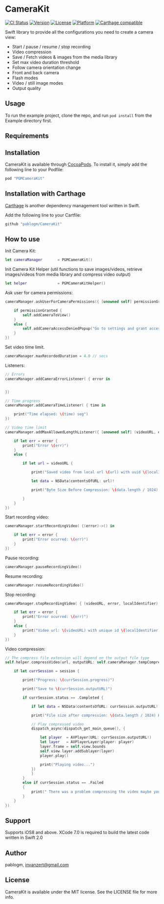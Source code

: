 # CameraKit

[![CI Status](http://img.shields.io/travis/pablogm/CameraKit.svg?style=flat)](https://travis-ci.org/pablogm/CameraKit)
[![Version](https://img.shields.io/cocoapods/v/PGMCameraKit.svg?style=flat)](http://cocoapods.org/pods/PGMCameraKit)
[![License](https://img.shields.io/cocoapods/l/PGMCameraKit.svg?style=flat)](http://cocoapods.org/pods/PGMCameraKit)
[![Platform](https://img.shields.io/cocoapods/p/PGMCameraKit.svg?style=flat)](http://cocoapods.org/pods/PGMCameraKit)
[![Carthage compatible](https://img.shields.io/badge/Carthage-compatible-4BC51D.svg?style=flat)](https://github.com/Carthage/Carthage)

Swift library to provide all the configurations you need to create a camera view: 

* Start / pause / resume / stop recording
* Video compression 
* Save / Fetch videos & images from the media library
* Set max video duration threshold
* Follow camera orientation change
* Front and back camera
* Flash modes
* Video / still image modes
* Output quality

## Usage

To run the example project, clone the repo, and run `pod install` from the Example directory first.

## Requirements

## Installation

CameraKit is available through [CocoaPods](http://cocoapods.org). To install
it, simply add the following line to your Podfile:

```ruby
pod "PGMCameraKit"
```

## Installation with Carthage

[Carthage](https://github.com/Carthage/Carthage) is another dependency management tool written in Swift.

Add the following line to your Cartfile:

```ruby
github "pablogm/CameraKit"
```

## How to use

Init Camera Kit:

```swift
let cameraManager       = PGMCameraKit()
```

Init Camera Kit Helper (util functions to save images/videos, retrieve images/videos from media library and compress video output)

```swift
let helper              = PGMCameraKitHelper()
```

Ask user for camera permissions:

```swift
cameraManager.askUserForCameraPermissions({ [unowned self] permissionGranted in

    if permissionGranted {
        self.addCameraToView()
    }
    else {
        self.addCameraAccessDeniedPopup("Go to settings and grant acces to the camera device to use it.")
    }
})

```

Set video time limit.

```swift
cameraManager.maxRecordedDuration = 4.0 // secs
```

Listeners:

```swift
// Errors
cameraManager.addCameraErrorListener( { error in


})

// Time progress
cameraManager.addCameraTimeListener( { time in

    print("Time elapsed: \(time) seg")
})

// Video time limit
cameraManager.addMaxAllowedLengthListener({ [unowned self] (videoURL, error, localIdentifier) -> () in

    if let err = error {
        print("Error \(err)")
    }
    else {

        if let url = videoURL {

            print("Saved video from local url \(url) with uuid \(localIdentifier)")

            let data = NSData(contentsOfURL: url)!

            print("Byte Size Before Compression: \(data.length / 1024) KB")

        }
    }
})
```

Start recording video:

```swift
cameraManager.startRecordingVideo( {(error)->() in

    if let err = error {
        print("Error ocurred: \(err)")
    }
})
```

Pause recording:

```swift
cameraManager.pauseRecordingVideo()
```

Resume recording:

```swift
cameraManager.resumeRecordingVideo()
```

Stop recording:

```swift
cameraManager.stopRecordingVideo( { (videoURL, error, localIdentifier) -> () in

    if let err = error {
        print("Error ocurred: \(err)")
    }
    else {
        print("Video url: \(videoURL) with unique id \(localIdentifier)")
    }
})
```


Video compression:

```swift
// The compress file extension will depend on the output file type
self.helper.compressVideo(url, outputURL: self.cameraManager.tempCompressFilePath("mp4"), outputFileType: AVFileTypeMPEG4, handler: { session in

    if let currSession = session {

        print("Progress: \(currSession.progress)")

        print("Save to \(currSession.outputURL)")

        if currSession.status == .Completed {

            if let data = NSData(contentsOfURL: currSession.outputURL!) {

            print("File size after compression: \(data.length / 1024) KB")

            // Play compressed video
            dispatch_async(dispatch_get_main_queue(), {

                let player  = AVPlayer(URL: currSession.outputURL!)
                let layer   = AVPlayerLayer(player: player)
                layer.frame = self.view.bounds
                self.view.layer.addSublayer(layer)
                player.play()

                print("Playing video...")
            })
            }
        }
        else if currSession.status == .Failed
        {
            print(" There was a problem compressing the video maybe you can try again later. Error: \(currSession.error!.localizedDescription)")
        }
    }
})
```



## Support

Supports iOS8 and above. XCode 7.0 is required to build the latest code written in Swift 2.0

## Author

pablogm, invanzert@gmail.com

## License

CameraKit is available under the MIT license. See the LICENSE file for more info.
